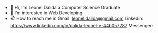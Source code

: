 - 👋 Hi, I’m Leonel Dalida a Computer Science Graduate
- 👀 I’m interested in Web Developing
- 📫 How to reach me in Gmail: leonel.dalida@gmail.com Linkedin: https://www.linkedin.com/in/dalida-leonel-e-44b057287 Messenger:

<!---
OalsAin/OalsAin is a ✨ special ✨ repository because its `README.md` (this file) appears on your GitHub profile.
You can click the Preview link to take a look at your changes.
--->
